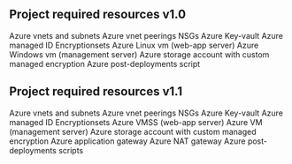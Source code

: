 ## Project required resources v1.0
Azure vnets and subnets
Azure vnet peerings
NSGs
Azure Key-vault
Azure managed ID
Encryptionsets
Azure Linux vm (web-app server)
Azure Windows vm (management server)
Azure storage account with custom managed encryption
 Azure post-deployments script

## Project required resources v1.1
Azure vnets and subnets
Azure vnet peerings
NSGs
Azure Key-vault
Azure managed ID
Encryptionsets
Azure VMSS (web-app server)
Azure VM (management server)
Azure storage account with custom managed encryption
Azure application gateway
Azure NAT gateway
Azure post-deployments scripts